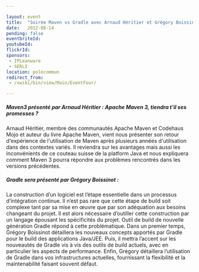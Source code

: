 ```yaml
---

layout: event
title:  "Soirée Maven vs Gradle avec Arnaud Héritier et Grégory Boissinot"
date:   2012-06-14
pending: false
eventbriteId:
youtubeId:
flickrId: 
sponsors:
 - IPLeanware
 - SERLI
location: polecommun
redirect_from:
 - /xwiki/bin/view/Main/EventFour/

---
```


##### Maven3 présenté par Arnaud Héritier : Apache Maven 3, tiendra t'il ses promesses ?

Arnaud Héritier, membre des communautés Apache Maven et Codehaus Mojo et auteur du livre Apache Maven, vient nous présenter son retour d'expérience de l'utilisation de Maven après plusieurs années d'utilisation dans des contextes variés. Il reviendra sur les avantages mais aussi les inconvénients de ce couteau suisse de la platform Java et nous expliquera comment Maven 3 pourra répondre aux problèmes rencontrés dans les versions précédentes.

##### Gradle sera présenté par Grégory Boissinot :

 La construction d’un logiciel est l’étape essentielle dans un processus d’intégration continue. Il n’est pas rare que cette étape de build soit complexe tant par sa mise en œuvre que par son adéquation aux besoins changeant du projet. Il est alors nécessaire d’outiller cette construction par un langage épousant les spécificités du projet. Outil de build de nouvelle génération Gradle répond à cette problématique. Dans un premier temps, Grégory Boissinot détaillera les nouveaux concepts apportés par Gradle pour le build des applications Java/JEE. Puis, il mettra l’accent sur les nouveautés de Gradle vis à vis des outils de build actuels, avec en particulier les aspects de performance. Enfin, Grégory détaillera l’utilisation de Gradle dans vos infrastructures actuelles, fournissant la flexibilité et la maintenabilité faisant souvent défaut. 



